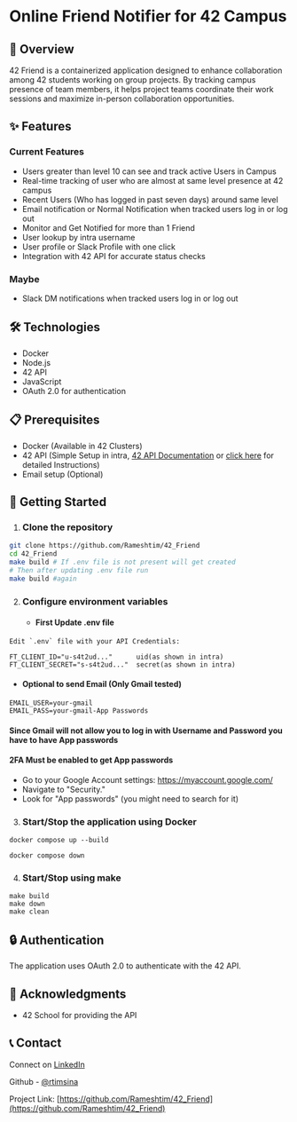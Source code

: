 # Online Friend Notifier for 42 Campus

## 🎯 Overview
42 Friend is a containerized application designed to enhance collaboration among 42 students working on group projects. By tracking campus presence of team members, it helps project teams coordinate their work sessions and maximize in-person collaboration opportunities.

## ✨ Features
### Current Features
- Users greater than level 10 can see and track active Users in Campus
- Real-time tracking of user who are almost at same level presence at 42 campus
- Recent Users (Who has logged in past seven days) around same level
- Email notification or Normal Notification when tracked users log in or log out
- Monitor and Get Notified for more than 1 Friend
- User lookup by intra username
- User profile or Slack Profile with one click
- Integration with 42 API for accurate status checks

### Maybe
- Slack DM notifications when tracked users log in or log out

## 🛠️ Technologies
- Docker
- Node.js
- 42 API
- JavaScript
- OAuth 2.0 for authentication

## 📋 Prerequisites
- Docker (Available in 42 Clusters)
- 42 API (Simple Setup in intra, [42 API Documentation](https://api.intra.42.fr/apidoc) or [click here](images/setup.md) for detailed Instructions)
- Email setup (Optional)


## 🚀 Getting Started

1. ### Clone the repository
```bash
git clone https://github.com/Rameshtim/42_Friend
cd 42_Friend
make build # If .env file is not present will get created
# Then after updating .env file run
make build #again
```

2. ### Configure environment variables
    - #### First Update .env file
```
Edit `.env` file with your API Credentials:
```
```
FT_CLIENT_ID="u-s4t2ud..."      uid(as shown in intra)
FT_CLIENT_SECRET="s-s4t2ud..."  secret(as shown in intra)
```

- #### Optional to send Email (Only Gmail tested)


```
EMAIL_USER=your-gmail
EMAIL_PASS=your-gmail-App Passwords
```
#### Since Gmail will not allow you to log in with Username and Password you have to have App passwords
#### 2FA Must be enabled to get App passwords
- Go to your Google Account settings: https://myaccount.google.com/
- Navigate to "Security."
- Look for "App passwords" (you might need to search for it)

3. ### Start/Stop the application using Docker
```Docker
docker compose up --build
```
```
docker compose down
```
4. ### Start/Stop using make
```
make build
make down
make clean
```

## 🔒 Authentication
The application uses OAuth 2.0 to authenticate with the 42 API. 



## 🙏 Acknowledgments
- 42 School for providing the API

## 📞 Contact

Connect on [LinkedIn](https://www.linkedin.com/in/ramesh-timsina)


Github - [@rtimsina](https://github.com/Rameshtim)

Project Link: [https://github.com/Rameshtim/42_Friend](https://github.com/Rameshtim/42_Friend)